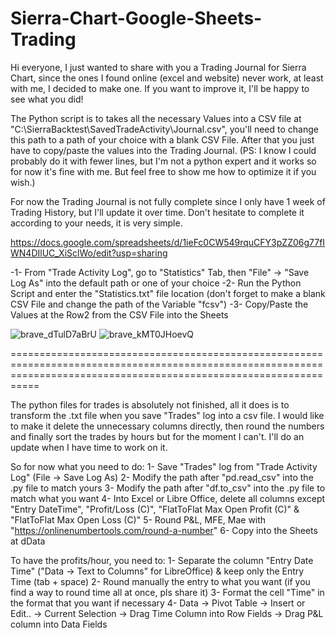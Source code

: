 # Sierra-Chart-Google-Sheets-Trading
Hi everyone,  I just wanted to share with you a Trading Journal for Sierra Chart, since the ones I found online (excel and website) never work, at least with me, I decided to make one. If you want to improve it, I'll be happy to see what you did!

The Python script is to takes all the necessary Values into a CSV file at "C:\SierraBacktest\SavedTradeActivity\Journal.csv", you'll need to change this path to a path of your choice with a blank CSV File.
After that you just have to copy/paste the values into the Trading Journal. 
(PS: I know I could probably do it with fewer lines, but I'm not a python expert and it works so for now it's fine with me. But feel free to show me how to optimize it if you wish.) 

For now the Trading Journal is not fully complete since I only have 1 week of Trading History, but I'll update it over time. 
Don't hesitate to complete it according to your needs, it is very simple.

https://docs.google.com/spreadsheets/d/1ieFc0CW549rquCFY3pZZ06g77fIWN4DIlUC_XiSclWo/edit?usp=sharing

-1- From "Trade Activity Log", go to "Statistics" Tab, then "File" -> "Save Log As" into the default path or one of your choice
-2- Run the Python Script and enter the "Statistics.txt" file location (don't forget to make a blank CSV File and change the path of the Variable "fcsv")
-3- Copy/Paste the Values at the Row2 from the CSV File into the Sheets

![brave_dTulD7aBrU](https://user-images.githubusercontent.com/65797034/162839620-a561e796-6593-4aad-b921-8f6755fb8afb.png)
![brave_kMT0JHoevQ](https://user-images.githubusercontent.com/65797034/162839655-4b3feb92-7124-4d24-85ef-2552455d2997.png)


=======================================================================================================================================================================

The python files for trades is absolutely not finished, all it does is to transform the .txt file when you save "Trades" log into a csv file.
I would like to make it delete the unnecessary columns directly, then round the numbers and finally sort the trades by hours but for the moment I can't.
I'll do an update when I have time to work on it. 

So for now what you need to do:
1- Save "Trades" log from "Trade Activity Log" (File -> Save Log As)
2- Modify the path after "pd.read_csv" into the .py file to match yours
3- Modify the path after "df.to_csv" into the .py file to match what you want
4- Into Excel or Libre Office, delete all columns except "Entry DateTime", "Profit/Loss (C)", "FlatToFlat Max Open Profit (C)" & "FlatToFlat Max Open Loss (C)"
5- Round P&L, MFE, Mae with "https://onlinenumbertools.com/round-a-number"
6- Copy into the Sheets at dData

To have the profits/hour, you need to:
1- Separate the column "Entry Date Time" ("Data -> Text to Columns" for LibreOffice) & keep only the Entry Time (tab + space)
2- Round manually the entry to what you want (if you find a way to round time all at once, pls share it)
3- Format the cell "Time" in the format that you want if necessary
4- Data -> Pivot Table -> Insert or Edit.. -> Current Selection -> Drag Time Column into Row Fields -> Drag P&L column into Data Fields

